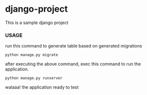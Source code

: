 # django-project
This is a sample django project

### USAGE
run this command to generate table based on generated migrations

`python manage.py migrate`

after executing the above command, exec this command to run the application.

`python manage.py runserver`

walaaa! the application ready to test